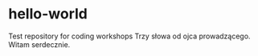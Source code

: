 # hello-world
Test repository for coding workshops
Trzy słowa od ojca prowadzącego.
Witam serdecznie.
